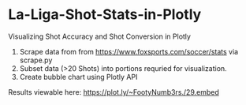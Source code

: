 # La-Liga-Shot-Stats-in-Plotly
Visualizing Shot Accuracy and Shot Conversion in Plotly

1. Scrape data from from https://www.foxsports.com/soccer/stats via scrape.py 
2. Subset data (>20 Shots) into portions requried for visualization. 
3. Create bubble chart using Plotly API

Results viewable here: https://plot.ly/~FootyNumb3rs./29.embed
